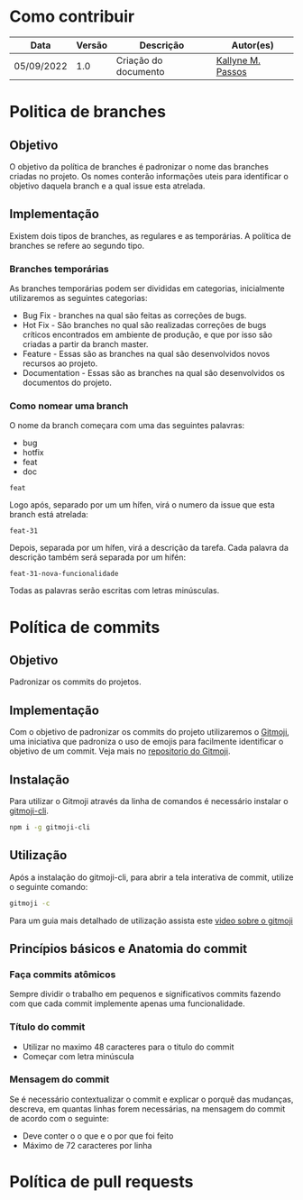 # Como contribuir

| Data  | Versão   | Descrição                    |  Autor(es) |
| ------ | ---------- | ------------------------------ |  ----- |
| 05/09/2022   | 1.0 | Criação do documento  | [Kallyne M. Passos](https://github.com/kazpmcd) |


# Politica de branches

## Objetivo

O objetivo da política de branches é padronizar o nome das branches criadas no projeto. Os nomes conterão informações uteis para identificar o objetivo daquela branch e a qual issue esta atrelada.

## Implementação

Existem dois tipos de branches, as regulares e as temporárias. A política de branches se refere ao segundo tipo.

### Branches temporárias

As branches temporárias podem ser divididas em categorias, inicialmente utilizaremos as seguintes categorias:

- Bug Fix - branches na qual são feitas as correções de bugs.
- Hot Fix - São branches no qual são realizadas correções de bugs críticos encontrados em ambiente de produção, e que por isso são criadas a partir da branch master.
- Feature - Essas são as branches na qual são desenvolvidos novos recursos ao projeto.
- Documentation - Essas são as branches na qual são desenvolvidos os documentos do projeto.

### Como nomear uma branch

O nome da branch começara com uma das seguintes palavras:

- bug
- hotfix
- feat
- doc

```
feat
```

Logo após, separado por um um hífen, virá o numero da issue que esta branch está atrelada:

```
feat-31
```

Depois, separada por um hífen, virá a descrição da tarefa. Cada palavra da descrição também será separada por um hifén:

```
feat-31-nova-funcionalidade
```

Todas as palavras serão escritas com letras minúsculas.


# Política de commits

## Objetivo

Padronizar os commits do projetos.

## Implementação

Com o objetivo de padronizar os commits do projeto utilizaremos o [Gitmoji](https://gitmoji.dev/), uma iniciativa que padroniza o uso de emojis para facilmente identificar o objetivo de um commit. Veja mais no [repositorio do Gitmoji](https://github.com/carloscuesta/gitmoji).

## Instalação

Para utilizar o Gitmoji através da linha de comandos é necessário instalar o [gitmoji-cli](https://github.com/carloscuesta/gitmoji-cli).

```bash
npm i -g gitmoji-cli
```

## Utilização

Após a instalação do gitmoji-cli, para abrir a tela interativa de commit, utilize o seguinte comando:

```bash
gitmoji -c
```

Para um guia mais detalhado de utilização assista este [video sobre o gitmoji](https://youtu.be/49a9M17ZikI?t=59)

## Princípios básicos e Anatomia do commit

### Faça commits atômicos

Sempre dividir o trabalho em pequenos e significativos commits fazendo com que cada commit implemente apenas uma funcionalidade.

### Título do commit

- Utilizar no maximo 48 caracteres para o titulo do commit
- Começar com letra minúscula

### Mensagem do commit

Se é necessário contextualizar o commit e explicar o porquê das mudanças, descreva, em quantas linhas forem necessárias, na mensagem do commit de acordo com o seguinte:

- Deve conter o o que e o por que foi feito
- Máximo de 72 caracteres por linha


# Política de pull requests